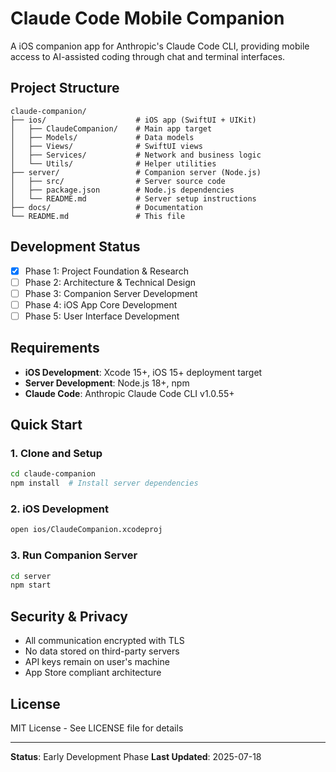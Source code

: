 # Claude Code Mobile Companion

A iOS companion app for Anthropic's Claude Code CLI, providing mobile access to AI-assisted coding through chat and terminal interfaces.

## Project Structure

```
claude-companion/
├── ios/                    # iOS app (SwiftUI + UIKit)
│   ├── ClaudeCompanion/    # Main app target
│   ├── Models/             # Data models
│   ├── Views/              # SwiftUI views
│   ├── Services/           # Network and business logic
│   └── Utils/              # Helper utilities
├── server/                 # Companion server (Node.js)
│   ├── src/                # Server source code
│   ├── package.json        # Node.js dependencies
│   └── README.md           # Server setup instructions
├── docs/                   # Documentation
└── README.md               # This file
```

## Development Status

- [x] Phase 1: Project Foundation & Research
- [ ] Phase 2: Architecture & Technical Design  
- [ ] Phase 3: Companion Server Development
- [ ] Phase 4: iOS App Core Development
- [ ] Phase 5: User Interface Development

## Requirements

- **iOS Development**: Xcode 15+, iOS 15+ deployment target
- **Server Development**: Node.js 18+, npm
- **Claude Code**: Anthropic Claude Code CLI v1.0.55+

## Quick Start

### 1. Clone and Setup
```bash
cd claude-companion
npm install  # Install server dependencies
```

### 2. iOS Development
```bash
open ios/ClaudeCompanion.xcodeproj
```

### 3. Run Companion Server
```bash
cd server
npm start
```

## Security & Privacy

- All communication encrypted with TLS
- No data stored on third-party servers
- API keys remain on user's machine
- App Store compliant architecture

## License

MIT License - See LICENSE file for details

---

**Status**: Early Development Phase
**Last Updated**: 2025-07-18
